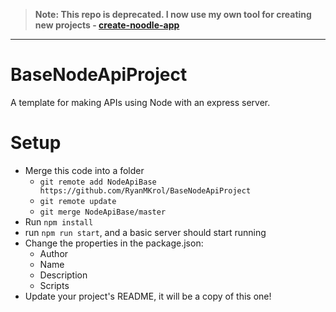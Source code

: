 > **Note: This repo is deprecated. I now use my own tool for creating new projects - [create-noodle-app](https://github.com/RyanMKrol/create-noodle-app)**

---

# BaseNodeApiProject
A template for making APIs using Node with an express server.

# Setup
 - Merge this code into a folder
    - `git remote add NodeApiBase https://github.com/RyanMKrol/BaseNodeApiProject`
    - `git remote update`
    - `git merge NodeApiBase/master`
 - Run `npm install`
 - run `npm run start`, and a basic server should start running
 - Change the properties in the package.json:
    - Author
    - Name
    - Description
    - Scripts
 - Update your project's README, it will be a copy of this one!

